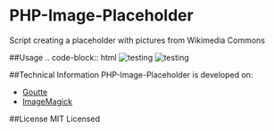 PHP-Image-Placeholder
=====================

Script creating a placeholder with pictures from Wikimedia Commons

##Usage
.. code-block:: html 
	<img src='placeholder.php' alt='testing'> <!--Default width and height : 200 x 200!-->
	<img src='placeholder.php?w=300&h=300' alt='testing'> <!--Customized width and height!-->

##Technical Information
PHP-Image-Placeholder is developed on:
- [Goutte](https://github.com/fabpot/Goutte)
- [ImageMagick](http://www.imagemagick.org/)

##License
MIT Licensed
